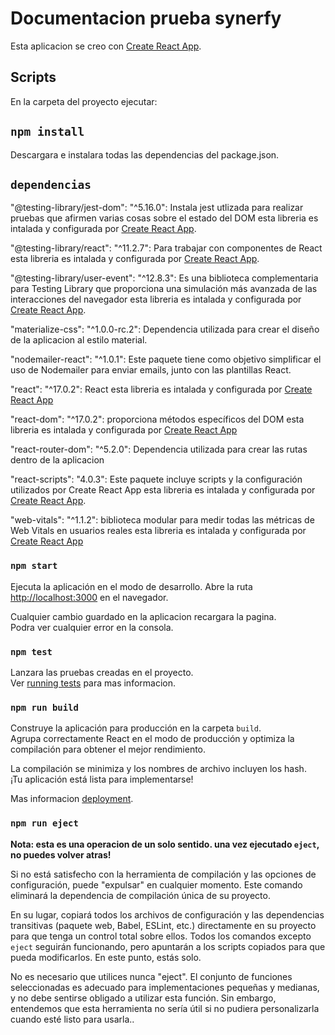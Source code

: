 # Documentacion prueba synerfy

Esta aplicacion se creo con [Create React App](https://github.com/facebook/create-react-app).

## Scripts

En la carpeta del proyecto ejecutar:

## `npm install`

Descargara e instalara todas las dependencias del package.json.

## `dependencias`

"@testing-library/jest-dom": "^5.16.0": Instala jest utlizada para realizar pruebas que afirmen varias cosas sobre el estado del DOM esta libreria es intalada y configurada por [Create React App](https://github.com/facebook/create-react-app).

"@testing-library/react": "^11.2.7": Para trabajar con componentes de React esta libreria es intalada y configurada por [Create React App](https://github.com/facebook/create-react-app).

"@testing-library/user-event": "^12.8.3": Es una biblioteca complementaria para Testing Library que proporciona una simulación más avanzada de las interacciones del navegador esta libreria es intalada y configurada por [Create React App](https://github.com/facebook/create-react-app).

"materialize-css": "^1.0.0-rc.2": Dependencia utilizada para crear el diseño de la aplicacion al estilo material.

"nodemailer-react": "^1.0.1": Este paquete tiene como objetivo simplificar el uso de Nodemailer para enviar emails, junto con las plantillas React.

"react": "^17.0.2": React esta libreria es intalada y configurada por [Create React App](https://github.com/facebook/create-react-app)

"react-dom": "^17.0.2": proporciona métodos específicos del DOM esta libreria es intalada y configurada por [Create React App](https://github.com/facebook/create-react-app)

"react-router-dom": "^5.2.0": Dependencia utilizada para crear las rutas dentro de la aplicacion

"react-scripts": "4.0.3": Este paquete incluye scripts y la configuración utilizados por Create React App esta libreria es intalada y configurada por [Create React App](https://github.com/facebook/create-react-app).

"web-vitals": "^1.1.2": biblioteca modular para medir todas las métricas de Web Vitals en usuarios reales esta libreria es intalada y configurada por [Create React App](https://github.com/facebook/create-react-app)


### `npm start`

Ejecuta la aplicación en el modo de desarrollo.
Abre la ruta  [http://localhost:3000](http://localhost:3000) en el navegador.

Cualquier cambio guardado en la aplicacion recargara la pagina.\
Podra ver cualquier error en la consola.

### `npm test`

Lanzara las pruebas creadas en el proyecto.\
Ver [running tests](https://facebook.github.io/create-react-app/docs/running-tests) para mas informacion.

### `npm run build`

Construye la aplicación para producción en la carpeta `build`. \
Agrupa correctamente React en el modo de producción y optimiza la compilación para obtener el mejor rendimiento.

La compilación se minimiza y los nombres de archivo incluyen los hash. \
¡Tu aplicación está lista para implementarse!

Mas informacion [deployment](https://facebook.github.io/create-react-app/docs/deployment).

### `npm run eject`

**Nota: esta es una operacion de un solo sentido. una vez ejecutado `eject`, no puedes volver atras!**

Si no está satisfecho con la herramienta de compilación y las opciones de configuración, puede "expulsar" en cualquier momento. Este comando eliminará la dependencia de compilación única de su proyecto.

En su lugar, copiará todos los archivos de configuración y las dependencias transitivas (paquete web, Babel, ESLint, etc.) directamente en su proyecto para que tenga un control total sobre ellos. Todos los comandos excepto `eject` seguirán funcionando, pero apuntarán a los scripts copiados para que pueda modificarlos. En este punto, estás solo.

No es necesario que utilices nunca "eject". El conjunto de funciones seleccionadas es adecuado para implementaciones pequeñas y medianas, y no debe sentirse obligado a utilizar esta función. Sin embargo, entendemos que esta herramienta no sería útil si no pudiera personalizarla cuando esté listo para usarla..



